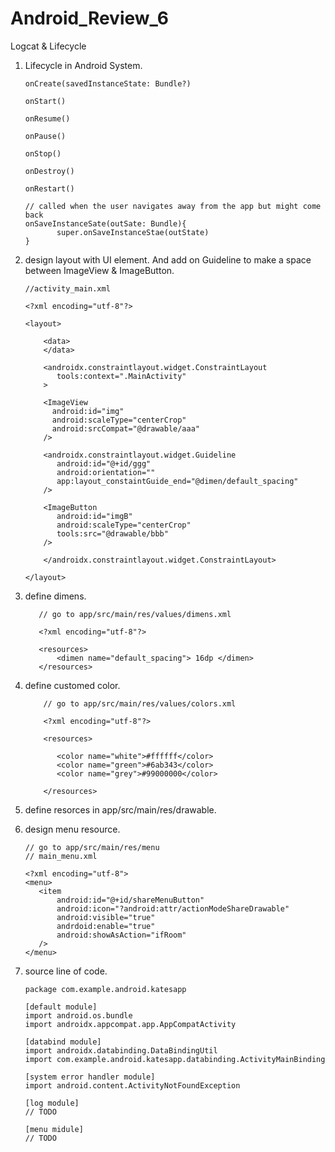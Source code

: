 # Android_Review_6
Logcat &amp; Lifecycle

1. Lifecycle in Android System.

       onCreate(savedInstanceState: Bundle?)
       
       onStart()
       
       onResume()
       
       onPause()
       
       onStop()
       
       onDestroy()
       
       onRestart()
       
       // called when the user navigates away from the app but might come back 
       onSaveInstanceSate(outSate: Bundle){
              super.onSaveInstanceStae(outState)
       }

2. design layout with UI element. And add on Guideline to make a space between ImageView & ImageButton.

       //activity_main.xml
       
       <?xml encoding="utf-8"?>
       
       <layout>
       
           <data>
           </data>
           
           <androidx.constraintlayout.widget.ConstraintLayout
              tools:context=".MainActivity"
           >
           
           <ImageView
             android:id="img"
             android:scaleType="centerCrop"
             android:srcCompat="@drawable/aaa"
           />
           
           <androidx.constraintlayout.widget.Guideline
              android:id="@+id/ggg"
              android:orientation=""
              app:layout_constaintGuide_end="@dimen/default_spacing"
           />
           
           <ImageButton
              android:id="imgB"
              android:scaleType="centerCrop"
              tools:src="@drawable/bbb"
           />
           
           </androidx.constraintlayout.widget.ConstraintLayout>
       
       </layout>
       
3. define dimens.

          // go to app/src/main/res/values/dimens.xml
          
          <?xml encoding="utf-8"?>
          
          <resources>
              <dimen name="default_spacing"> 16dp </dimen>
          </resources>

4. define customed color.

           // go to app/src/main/res/values/colors.xml
           
           <?xml encoding="utf-8"?>
           
           <resources>
           
              <color name="white">#ffffff</color>
              <color name="green">#6ab343</color>
              <color name="grey">#99000000</color>
              
           </resources>

5. define resorces in app/src/main/res/drawable.

6. design menu resource.

       // go to app/src/main/res/menu
       // main_menu.xml
       
       <?xml encoding="utf-8">
       <menu>
          <item
              android:id="@+id/shareMenuButton"
              android:icon="?android:attr/actionModeShareDrawable"
              android:visible="true"
              andrdoid:enable="true"
              android:showAsAction="ifRoom"
          />
       </menu>

7. source line of code.

       package com.example.android.katesapp
       
       [default module]
       import android.os.bundle
       import androidx.appcompat.app.AppCompatActivity
       
       [databind module]
       import androidx.databinding.DataBindingUtil
       import com.example.android.katesapp.databinding.ActivityMainBinding
       
       [system error handler module]
       import android.content.ActivityNotFoundException
       
       [log module]
       // TODO
       
       [menu midule]
       // TODO
       


   
